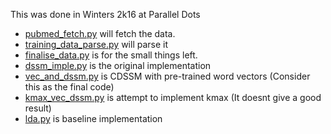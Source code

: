 This was done in Winters 2k16 at Parallel Dots

- [pubmed_fetch.py](pubmed_fetch.py) will fetch the data.
- [training_data_parse.py](training_data_parse.py) will parse it
- [finalise_data.py](finalise_data.py) is for the small things left.
- [dssm_imple.py](dssm_imple.py) is the original implementation
- [vec_and_dssm.py](vec_and_dssm.py) is CDSSM with pre-trained word vectors (Consider this as the final code)
- [kmax_vec_dssm.py](kmax_vec_dssm.py) is attempt to implement kmax (It doesnt give a good result)
- [lda.py](lda.py) is baseline implementation
